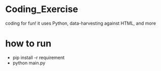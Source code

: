 # Coding_Exercise
coding for fun! it uses Python, data-harvesting against HTML, and more 

how to run
======
- pip install -r requirement
- python main.py
